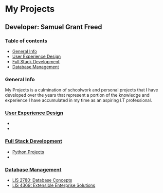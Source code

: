 # My Projects
## Developer: Samuel Grant Freed

### Table of contents
* [General Info](#general-info)
* [User Experience Design](#user-experience-design)
* [Full Stack Development](#full-stack-development)
* [Database Management](#database-management)

### General Info

My Projects is a culmination of schoolwork and personal projects that I have developed over the years that represent a portion of the knowledge and experience I have accumulated in my time as an aspiring I.T professional.


### [User Experience Design](user_experience_design/README.md "My User Experience Design README.md file")
 
   -
   -
	
### [Full Stack Development](full_stack_development/README.md "My Full Stack Development README.md file")
 
   - [Python Projects](full_stack_development/python-projects/README.md "My Python Projects README.md file")
   - 
   
### [Database Management](database_management/README.md "My Database Management README.md file")

   - [LIS 2780: Database Concepts](database_concepts/README.md " My Database Concepts README.md file")
   - [LIS 4369: Extensible Enterprise Solutions](extensible_enterprise_solutions/README.md "My Extensible Enterprise Solutions README.md file")